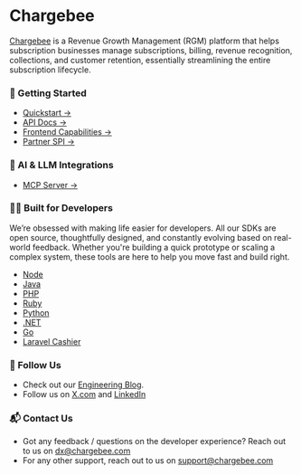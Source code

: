 # Chargebee

[Chargebee](https://www.chargebee.com) is a Revenue Growth Management (RGM) platform that helps subscription businesses manage subscriptions, billing, revenue recognition, collections, and customer retention, essentially streamlining the entire subscription lifecycle. 

### 🚀 Getting Started

- [Quickstart →](https://www.chargebee.com/tutorials/quickstart/)
- [API Docs →](https://apidocs.chargebee.com/docs/api/)
- [Frontend Capabilities →](https://www.chargebee.com/checkout-portal-docs/)
- [Partner SPI →](https://spidocs.chargebee.com/api-reference/partner-spi/overview)


### 🧠 AI & LLM Integrations

- [MCP Server →](https://github.com/chargebee/agentkit/tree/main/modelcontextprotocol)

### 👨‍💻 Built for Developers

We’re obsessed with making life easier for developers. All our SDKs are open source, thoughtfully designed, and constantly evolving based on real-world feedback. Whether you're building a quick prototype or scaling a complex system, these tools are here to help you move fast and build right.

- [Node](https://github.com/chargebee/chargebee-node)
- [Java](https://github.com/chargebee/chargebee-java)
- [PHP](https://github.com/chargebee/chargebee-php)
- [Ruby](https://github.com/chargebee/chargebee-ruby)
- [Python](https://github.com/chargebee/chargebee-python)
- [.NET](https://github.com/chargebee/chargebee-dotnet)
- [Go](https://github.com/chargebee/chargebee-go)
- [Laravel Cashier](https://github.com/chargebee/cashier-chargebee)


### 💬 Follow Us
- Check out our [Engineering Blog](https://medium.com/chargebee-engineering).
- Follow us on [X.com](https://x.com/chargebee) and [LinkedIn](https://in.linkedin.com/company/chargebee)

### 📬 Contact Us
- Got any feedback / questions on the developer experience? Reach out to us on dx@chargebee.com
- For any other support, reach out to us on support@chargebee.com
